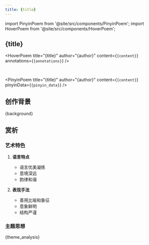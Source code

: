 ```yaml
---
title: {title}
---
```


import PinyinPoem from '@site/src/components/PinyinPoem';
import HoverPoem from '@site/src/components/HoverPoem';

## {title}

<HoverPoem 
  title="{title}"
  author="{author}"
  content={`{content}`}
  annotations={`{annotations}`}
/>

<br />

<PinyinPoem 
  title="{title}"
  author="{author}"
  content={`{content}`}
  pinyinData={`{pinyin_data}`}
/>

## 创作背景

{background}

## 赏析

### 艺术特色

1. **语言特点**
   - 语言优美凝练
   - 意境深远
   - 韵律和谐

2. **表现手法**
   - 善用比喻和象征
   - 意象鲜明
   - 结构严谨

### 主题思想

{theme_analysis} 